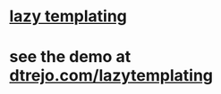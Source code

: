 # [lazy templating][1]
# see the demo at [dtrejo.com/lazytemplating][1]

[1]:http://dtrejo.com/lazytemplating
